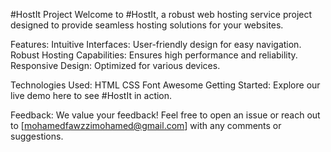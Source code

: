 #HostIt Project
Welcome to #HostIt, a robust web hosting service project designed to provide seamless hosting solutions for your websites.

Features:
Intuitive Interfaces: User-friendly design for easy navigation.
Robust Hosting Capabilities: Ensures high performance and reliability.
Responsive Design: Optimized for various devices. 

Technologies Used:
HTML
CSS
Font Awesome
Getting Started:
Explore our live demo here to see #HostIt in action.

Feedback:
We value your feedback! Feel free to open an issue or reach out to [mohamedfawzzimohamed@gmail.com] with any comments or suggestions.
